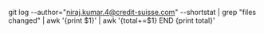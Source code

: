 git log --author="niraj.kumar.4@credit-suisse.com" --shortstat | grep "files changed" | awk '{print $1}' | awk '{total+=$1} END {print total}'

